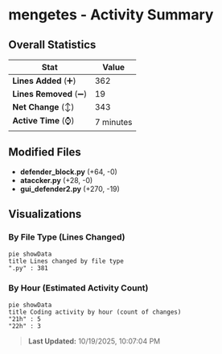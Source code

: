 # mengetes - Activity Summary 

## Overall Statistics

| Stat                   | Value                                                             |
| ---------------------- | ----------------------------------------------------------------- |
| **Lines Added** (➕)   | 362                                          |
| **Lines Removed** (➖) | 19                                        |
| **Net Change** (↕)    | 343                |
| **Active Time** (⌚)   | 7 minutes |


## Modified Files
- **defender_block.py** (+64, -0)
- **ataccker.py** (+28, -0)
- **gui_defender2.py** (+270, -19)

## Visualizations

### By File Type (Lines Changed)

```mermaid
pie showData
title Lines changed by file type
".py" : 381
```

### By Hour (Estimated Activity Count)

```mermaid
pie showData
title Coding activity by hour (count of changes)
"21h" : 5
"22h" : 3
```


> **Last Updated:** 10/19/2025, 10:07:04 PM